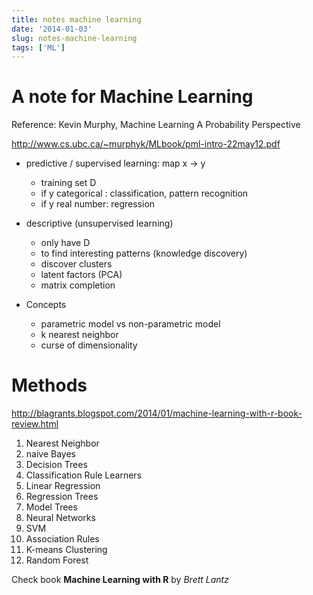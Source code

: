 ```yaml
---
title: notes machine learning
date: '2014-01-03'
slug: notes-machine-learning
tags: ['ML']
---
```



A note for Machine Learning
===============

Reference: Kevin Murphy, Machine Learning A Probability Perspective

<http://www.cs.ubc.ca/~murphyk/MLbook/pml-intro-22may12.pdf>

- predictive / supervised learning: map x -> y
  - training set D
  - if y categorical : classification, pattern recognition
  - if y real number: regression

- descriptive (unsupervised learning)
  - only have D
  - to find interesting patterns (knowledge discovery)
  - discover clusters
  - latent factors (PCA)
  - matrix completion
- Concepts
  - parametric model vs non-parametric model
  - k nearest neighbor
  - curse of dimensionality

# Methods

<http://blagrants.blogspot.com/2014/01/machine-learning-with-r-book-review.html>

1. Nearest Neighbor
2. naive Bayes
3. Decision Trees
4. Classification Rule Learners
5. Linear Regression
6. Regression Trees
7. Model Trees
8. Neural Networks
9. SVM
10. Association Rules
11. K-means Clustering
12. Random Forest

Check book **Machine Learning with R** by *Brett Lantz*
